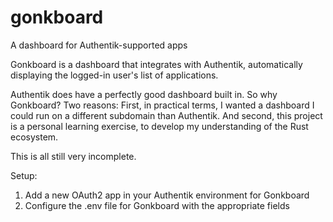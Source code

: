 # gonkboard
A dashboard for Authentik-supported apps

Gonkboard is a dashboard that integrates with Authentik, automatically displaying the logged-in user's list of applications.

Authentik does have a perfectly good dashboard built in. So why Gonkboard? Two reasons: First, in practical terms, I wanted a dashboard I could run on a different subdomain than Authentik. And second, this project is a personal learning exercise, to develop my understanding of the Rust ecosystem.

This is all still very incomplete. 

Setup:
1. Add a new OAuth2 app in your Authentik environment for Gonkboard
2. Configure the .env file for Gonkboard with the appropriate fields
